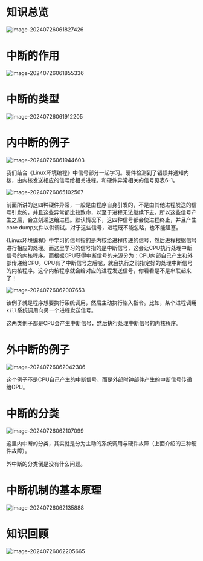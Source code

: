 # 知识总览

![image-20240726061827426](image/image-20240726061827426.png)



# 中断的作用

![image-20240726061855336](image/image-20240726061855336.png)

# 中断的类型

![image-20240726061912205](image/image-20240726061912205.png)



# 内中断的例子

![image-20240726061944603](image/image-20240726061944603.png)

我们结合《Linux环境编程》中信号部分一起学习。硬件检测到了错误并通知内核，由内核发送相应的信号给相关进程。和硬件异常相关的信号见表6-1。

![image-20240726065102567](image/image-20240726065102567.png)

前面所讲的这四种硬件异常，一般是由程序自身引发的，不是由其他进程发送的信号引发的，并且这些异常都比较致命，以至于进程无法继续下去。所以这些信号产生之后，会立刻递送给进程。默认情况下，这四种信号都会使进程终止，并且产生core dump文件以供调试。对于这些信号，进程既不能忽略，也不能阻塞。

《Linux环境编程》中学习的信号指的是内核给进程传递的信号，然后进程根据信号进行相应的处理。而这里学习的信号指的是中断信号，这会让CPU执行处理中断信号的内核程序。而根据CPU获得中断信号的来源分为：CPU内部自己产生和外部传递给CPU。CPU有了中断信号之后呢，就会执行之前指定好的处理中断信号的内核程序。这个内核程序就会给对应的进程发送信号，你看看是不是串联起来了！



![image-20240726062007653](image/image-20240726062007653.png)

该例子就是程序想要执行系统调用，然后主动执行陷入指令。比如，某个进程调用`kill`系统调用向另一个进程发送信号。 

这两类例子都是CPU会产生中断信号，然后执行处理中断信号的内核程序。

# 外中断的例子

![image-20240726062042306](image/image-20240726062042306.png)

这个例子不是CPU自己产生的中断信号，而是外部时钟部件产生的中断信号传递给CPU。

# 中断的分类

![image-20240726062107099](image/image-20240726062107099.png)

这里内中断的分类，其实就是分为主动的系统调用与硬件故障（上面介绍的三种硬件故障）。

外中断的分类倒是没有什么问题。

# 中断机制的基本原理

![image-20240726062135888](image/image-20240726062135888.png)



# 知识回顾

![image-20240726062205665](image/image-20240726062205665.png)